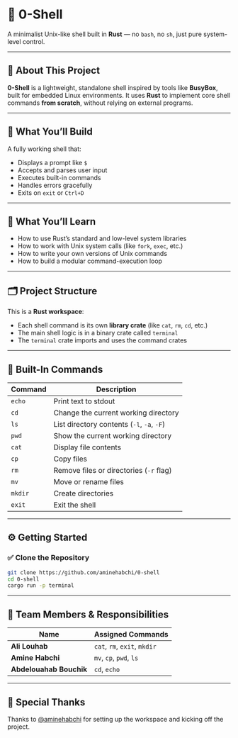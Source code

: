 # 🐚 0-Shell

A minimalist Unix-like shell built in **Rust** — no `bash`, no `sh`, just pure system-level control.

---

## 📖 About This Project

**0-Shell** is a lightweight, standalone shell inspired by tools like **BusyBox**, built for embedded Linux environments. It uses **Rust** to implement core shell commands **from scratch**, without relying on external programs.

---

## 🎯 What You’ll Build

A fully working shell that:

- Displays a prompt like `$`
- Accepts and parses user input
- Executes built-in commands
- Handles errors gracefully
- Exits on `exit` or `Ctrl+D`

---

## 🧠 What You’ll Learn

- How to use Rust’s standard and low-level system libraries
- How to work with Unix system calls (like `fork`, `exec`, etc.)
- How to write your own versions of Unix commands
- How to build a modular command-execution loop

---

## 🗂 Project Structure

This is a **Rust workspace**:

- Each shell command is its own **library crate** (like `cat`, `rm`, `cd`, etc.)
- The main shell logic is in a binary crate called `terminal`
- The `terminal` crate imports and uses the command crates

---

## 🧰 Built-In Commands

| Command | Description                              |
|---------|------------------------------------------|
| `echo`  | Print text to stdout                     |
| `cd`    | Change the current working directory     |
| `ls`    | List directory contents (`-l`, `-a`, `-F`) |
| `pwd`   | Show the current working directory       |
| `cat`   | Display file contents                    |
| `cp`    | Copy files                               |
| `rm`    | Remove files or directories (`-r` flag)  |
| `mv`    | Move or rename files                     |
| `mkdir` | Create directories                       |
| `exit`  | Exit the shell                           |

---

## ⚙️ Getting Started

### ✅ Clone the Repository

```bash
git clone https://github.com/aminehabchi/0-shell
cd 0-shell
cargo run -p terminal
```

---
## 👥 Team Members & Responsibilities

| Name                  | Assigned Commands           |
|-----------------------|-----------------------------|
| **Ali Louhab**        | `cat`, `rm`, `exit`, `mkdir` |
| **Amine Habchi**      | `mv`, `cp`, `pwd`, `ls`     |
| **Abdelouahab Bouchik** | `cd`, `echo`              |
---

## 🙏 Special Thanks

Thanks to [@aminehabchi](https://github.com/aminehabchi) for setting up the workspace and kicking off the project.
